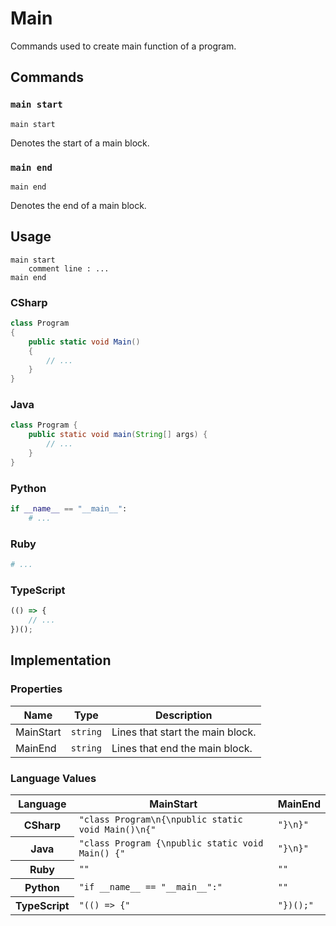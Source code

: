 # Main

Commands used to create main function of a program.

## Commands

### `main start`

`main start`

Denotes the start of a main block.

### `main end`

`main end`

Denotes the end of a main block.

## Usage

```
main start
    comment line : ...
main end
```

### CSharp

```csharp
class Program
{
    public static void Main()
    {
        // ...
    }
}
```

### Java

```java
class Program {
    public static void main(String[] args) {
        // ...
    }
}
```

### Python

```python
if __name__ == "__main__":
    # ...

```

### Ruby

```ruby
# ...
```

### TypeScript

```typescript
(() => {
    // ...
})();
```

## Implementation

### Properties

<table>
    <thead>
        <th>Name</th>
        <th>Type</th>
        <th>Description</th>
    </thead>
    <tbody>
        <tr>
            <td>MainStart</td>
            <td><code>string</code></td>
            <td>Lines that start the main block.</td>
        </tr>
        <tr>
            <td>MainEnd</td>
            <td><code>string</code></td>
            <td>Lines that end the main block.</td>
        </tr>
    </tbody>
</table>

### Language Values

<table>
    <thead>
        <th>Language</th>
        <th>MainStart</th>
        <th>MainEnd</th>
    </thead>
    <tbody>
        <tr>
            <th>CSharp</th>
            <td><code>"class Program\n{\npublic static void Main()\n{"</code></td>
            <td><code>"}\n}"</code></td>
        </tr>
        <tr>
            <th>Java</th>
            <td><code>"class Program {\npublic static void Main() {"</code></td>
            <td><code>"}\n}"</code></td>
        </tr>
        <tr>
            <th>Ruby</th>
            <td><code>""</code></td>
            <td><code>""</code></td>
        </tr>
        <tr>
            <th>Python</th>
            <td><code>"if __name__ == "__main__":"</code></td>
            <td><code>""</code></td>
        </tr>
        <tr>
            <th>TypeScript</th>
            <td><code>"(() => {"</code></td>
            <td><code>"})();"</code></td>
        </tr>
    </tbody>
</table>
